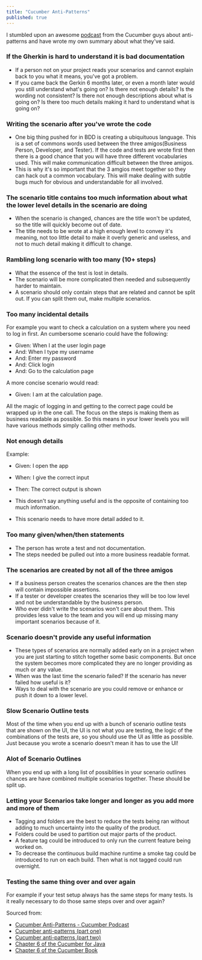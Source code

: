 ```yaml
---
title: "Cucumber Anti-Patterns"
published: true
---
```


I stumbled upon an awesome [podcast](https://cucumber.io/blog/2016/05/09/cucumber-antipatterns) from the Cucumber guys about anti-patterns and have wrote my own summary about what they've said.### If the Gherkin is hard to understand it is bad documentation- If a person not on your project reads your scenarios and cannot explain back to you what it means, you've got a problem.
- If you came back the Gerkin 6 months later, or even a month later would you still understand what's going on? Is there not enough details? Is the wording not consistent? Is there not enough descriptions about what is going on? Is there too much details making it hard to understand what is going on?
### Writing the scenario after you've wrote the code- One big thing pushed for in BDD is creating a ubiquituous language. This is a set of commons words used between the three amigos(Business Person, Developer, and Tester). If the code and tests are wrote first then there is a good chance that you will have three different vocabularies used. This will make communication difficult between the three amigos.
- This is why it's so important that the 3 amgios meet together so they can hack out a common vocabulary. This will make dealing with subtle bugs much for obvious and understandable for all involved.### The scenario title contains too much information about what the lower level details in the scenario are doing- When the scenario is changed, chances are the title won't be updated, so the title will quickly become out of date.- The title needs to be wrote at a high enough level to convey it's meaning, not too little detail to make it overly generic and useless, and not to much detail making it difficult to change.### Rambling long scenario with too many (10+ steps)- What the essence of the test is lost in details.
- The scenario will be more complicated then needed and subsequently harder to maintain.- A scenario should only contain steps that are related and cannot be split out. If you can split them out, make multiple scenarios.### Too many incidental detailsFor example you want to check a calculation on a system where you need to log in first. An cumbersome scenario could have the following:

- Given: When I at the user login page
- And: When I type my username
- And: Enter my password
- And: Click login
- And: Go to the calculation page

A more concise scenario would read:

- Given: I am at the calculation page.

All the magic of logging in and getting to the correct page could be wrapped up in the one call. The focus on the steps is making them as business readable as possible. So this means in your lower levels you will have various methods simply calling other methods.### Not enough detailsExample:

- Given: I open the app
- When: I give the correct input
- Then: The correct output is shown

- This doesn't say anything useful and is the opposite of containing too much information.
- This scenario needs to have more detail added to it.### Too many given/when/then statements- The person has wrote a test and not documentation.
- The steps needed be pulled out into a more business readable format.### The scenarios are created by not all of the three amigos- If a business person creates the scenarios chances are the then step will contain impossible assertions.- If a tester or developer creates the scenarios they will be too low level and not be understandable by the business person.
- Who ever didn't write the scenarios won't care about them. This provides less value to the team and you will end up missing many important scenarios because of it.### Scenario doesn't provide any useful information- These types of scenarios are normally added early on in a project when you are just starting to stitch together some basic components. But once the system becomes more complicated they are no longer providing as much or any value.
- When was the last time the scenario failed? If the scenario has never failed how useful is it?- Ways to deal with the scenario are you could remove or enhance or push it down to a lower level.### Slow Scenario Outline testsMost of the time when you end up with a bunch of scenario outline tests that are shown on the UI, the UI is not what you are testing, the logic of the combinations of the tests are, so you should use the UI as little as possible. Just because you wrote a scenario doesn't mean it has to use the UI!

### Alot of Scenario Outlines
When you end up with a long list of possiblities in your scenario outlines chances are have combined multiple scenarios together. These should be split up.### Letting your Scenarios take longer and longer as you add more and more of them- Tagging and folders are the best to reduce the tests being ran without adding to much uncertainty into the quality of the product.
- Folders could be used to partition out major parts of the product.- A feature tag could be introduced to only run the current feature being worked on.- To decrease the continuous build machine runtime a smoke tag could be introduced to run on each build. Then what is not tagged could run overnight.### Testing the same thing over and over again
For example if your test setup always has the same steps for many tests. Is it really necessary to do those same steps over and over again?Sourced from:- [Cucumber Anti-Patterns - Cucumber Podcast](https://cucumber.io/blog/2016/05/09/cucumber-antipatterns)- [Cucumber anti-patterns (part one)](https://cucumber.io/blog/2016/07/01/cucumber-antipatterns-part-one)- [Cucumber anti-patterns (part two)](https://cucumber.io/blog/2016/08/31/cucumber-anti-patterns-part-two)- [Chapter 6 of the Cucumber for Java](https://pragprog.com/book/srjcuc/the-cucumber-for-java-book)- [Chapter 6 of the Cucumber Book](https://pragprog.com/book/hwcuc/the-cucumber-book)

